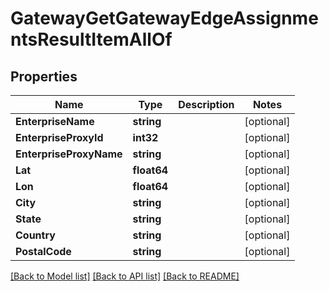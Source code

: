 # GatewayGetGatewayEdgeAssignmentsResultItemAllOf

## Properties

Name | Type | Description | Notes
------------ | ------------- | ------------- | -------------
**EnterpriseName** | **string** |  | [optional] 
**EnterpriseProxyId** | **int32** |  | [optional] 
**EnterpriseProxyName** | **string** |  | [optional] 
**Lat** | **float64** |  | [optional] 
**Lon** | **float64** |  | [optional] 
**City** | **string** |  | [optional] 
**State** | **string** |  | [optional] 
**Country** | **string** |  | [optional] 
**PostalCode** | **string** |  | [optional] 

[[Back to Model list]](../README.md#documentation-for-models) [[Back to API list]](../README.md#documentation-for-api-endpoints) [[Back to README]](../README.md)


